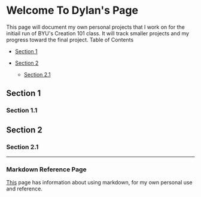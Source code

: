 # Welcome To Dylan's Page
This page will document my own personal projects that I work on for the initiail run of BYU's Creation 101 class.  It will track smaller projects and my progress toward the final project.
Table of Contents

- [Section 1](#section-1)

- [Section 2](#section-2)
    - [Section 2.1](#section-21)


## Section 1

### Section 1.1

## Section 2

### Section 2.1



****
### Markdown Reference Page
[This](markDownRef.md) page has information about using markdown, for my own personal use and reference.
